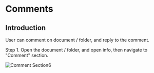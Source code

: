 # Comments

## Introduction
User can comment on document / folder, and reply to the comment.

Step 1.
Open the document / folder, and open info, then navigate to "Comment" section.

![Comment Section](/images/commentSection.gif)6